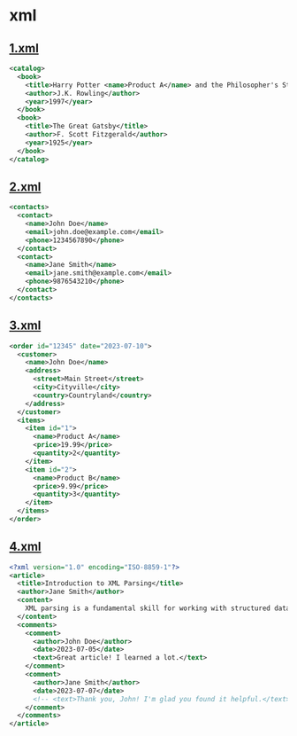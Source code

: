 
# xml
## [1.xml](https://github.com/luzhixing12345/syntaxlight/tree/main/test/xml/1.xml)

```xml
<catalog>
  <book>
    <title>Harry Potter <name>Product A</name> and the Philosopher's Stone</title>
    <author>J.K. Rowling</author>
    <year>1997</year>
  </book>
  <book>
    <title>The Great Gatsby</title>
    <author>F. Scott Fitzgerald</author>
    <year>1925</year>
  </book>
</catalog>

```
## [2.xml](https://github.com/luzhixing12345/syntaxlight/tree/main/test/xml/2.xml)

```xml
<contacts>
  <contact>
    <name>John Doe</name>
    <email>john.doe@example.com</email>
    <phone>1234567890</phone>
  </contact>
  <contact>
    <name>Jane Smith</name>
    <email>jane.smith@example.com</email>
    <phone>9876543210</phone>
  </contact>
</contacts>

```
## [3.xml](https://github.com/luzhixing12345/syntaxlight/tree/main/test/xml/3.xml)

```xml
<order id="12345" date="2023-07-10">
  <customer>
    <name>John Doe</name>
    <address>
      <street>Main Street</street>
      <city>Cityville</city>
      <country>Countryland</country>
    </address>
  </customer>
  <items>
    <item id="1">
      <name>Product A</name>
      <price>19.99</price>
      <quantity>2</quantity>
    </item>
    <item id="2">
      <name>Product B</name>
      <price>9.99</price>
      <quantity>3</quantity>
    </item>
  </items>
</order>

```
## [4.xml](https://github.com/luzhixing12345/syntaxlight/tree/main/test/xml/4.xml)

```xml
<?xml version="1.0" encoding="ISO-8859-1"?>
<article>
  <title>Introduction to XML Parsing</title>
  <author>Jane Smith</author>
  <content>
    XML parsing is a fundamental skill for working with structured data. It involves extracting information from XML documents and processing it.
  </content>
  <comments>
    <comment>
      <author>John Doe</author>
      <date>2023-07-05</date>
      <text>Great article! I learned a lot.</text>
    </comment>
    <comment>
      <author>Jane Smith</author>
      <date>2023-07-07</date>
      <!-- <text>Thank you, John! I'm glad you found it helpful.</text> -->
    </comment>
  </comments>
</article>

```
